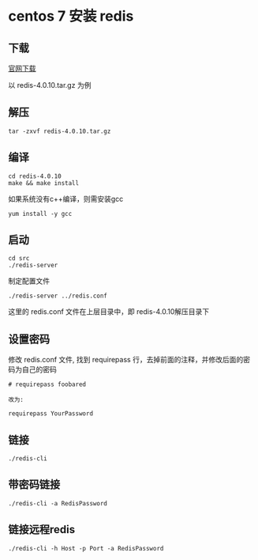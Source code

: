 # centos 7 安装 redis

## 下载
[官网下载](https://redis.io/download)

以 redis-4.0.10.tar.gz 为例

## 解压
```shell
tar -zxvf redis-4.0.10.tar.gz
```

## 编译
```shell
cd redis-4.0.10
make && make install
```

如果系统没有c++编译，则需安装gcc
```shell
yum install -y gcc
```

## 启动 
```shell
cd src
./redis-server
```

制定配置文件
```shell
./redis-server ../redis.conf
```

这里的 redis.conf 文件在上层目录中，即 redis-4.0.10解压目录下

## 设置密码
修改 redis.conf 文件, 找到 requirepass 行，去掉前面的注释，并修改后面的密码为自己的密码

```shell
# requirepass foobared

改为:

requirepass YourPassword
```

## 链接
```shell
./redis-cli 
```

## 带密码链接
```shell
./redis-cli -a RedisPassword
```

## 链接远程redis
```shell
./redis-cli -h Host -p Port -a RedisPassword
```
